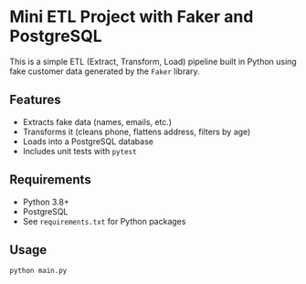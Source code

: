 # Mini ETL Project with Faker and PostgreSQL

This is a simple ETL (Extract, Transform, Load) pipeline built in Python using fake customer data generated by the `Faker` library.

## Features

- Extracts fake data (names, emails, etc.)
- Transforms it (cleans phone, flattens address, filters by age)
- Loads into a PostgreSQL database
- Includes unit tests with `pytest`

## Requirements

- Python 3.8+
- PostgreSQL
- See `requirements.txt` for Python packages

## Usage

```bash
python main.py
